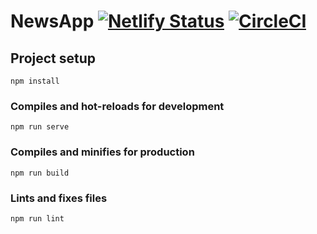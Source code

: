 # NewsApp [![Netlify Status](https://api.netlify.com/api/v1/badges/df5063f1-11dc-4549-8a99-c77faf39559b/deploy-status)](https://app.netlify.com/sites/dempnews/deploys)  [![CircleCI](https://circleci.com/gh/addempsea/NewsApp.svg?style=svg)](https://app.circleci.com/pipelines/github/addempsea/NewsApp)
## Project setup
```
npm install
```

### Compiles and hot-reloads for development
```
npm run serve
```

### Compiles and minifies for production
```
npm run build
```

### Lints and fixes files
```
npm run lint
```
